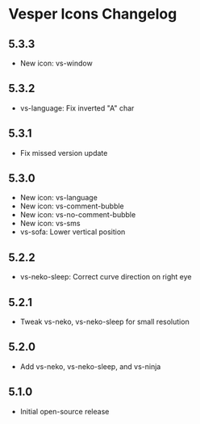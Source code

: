 # Vesper Icons Changelog

## 5.3.3

* New icon: vs-window

## 5.3.2

* vs-language: Fix inverted "A" char

## 5.3.1

* Fix missed version update

## 5.3.0

* New icon: vs-language
* New icon: vs-comment-bubble
* New icon: vs-no-comment-bubble
* New icon: vs-sms
* vs-sofa: Lower vertical position

## 5.2.2

* vs-neko-sleep: Correct curve direction on right eye

## 5.2.1

* Tweak vs-neko, vs-neko-sleep for small resolution

## 5.2.0

* Add vs-neko, vs-neko-sleep, and vs-ninja

## 5.1.0

* Initial open-source release
